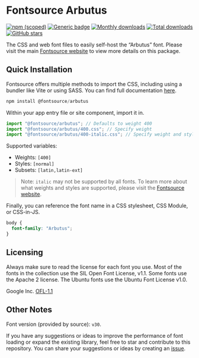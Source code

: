 # Fontsource Arbutus

[![npm (scoped)](https://img.shields.io/npm/v/@fontsource/arbutus?color=brightgreen)](https://www.npmjs.com/package/@fontsource/arbutus) [![Generic badge](https://img.shields.io/badge/fontsource-passing-brightgreen)](https://github.com/fontsource/fontsource) [![Monthly downloads](https://badgen.net/npm/dm/@fontsource/arbutus)](https://github.com/fontsource/fontsource) [![Total downloads](https://badgen.net/npm/dt/@fontsource/arbutus)](https://github.com/fontsource/fontsource) [![GitHub stars](https://img.shields.io/github/stars/fontsource/fontsource.svg?style=social&label=Star)](https://github.com/fontsource/fontsource/stargazers)

The CSS and web font files to easily self-host the “Arbutus” font. Please visit the main [Fontsource website](https://fontsource.org/fonts/arbutus) to view more details on this package.

## Quick Installation

Fontsource offers multiple methods to import the CSS, including using a bundler like Vite or using SASS. You can find full documentation [here](https://fontsource.org/docs/getting-started/introduction).

```javascript
npm install @fontsource/arbutus
```

Within your app entry file or site component, import it in.

```javascript
import "@fontsource/arbutus"; // Defaults to weight 400
import "@fontsource/arbutus/400.css"; // Specify weight
import "@fontsource/arbutus/400-italic.css"; // Specify weight and style
```

Supported variables:
- Weights: `[400]`
- Styles: `[normal]`
- Subsets: `[latin,latin-ext]`

> Note: `italic` may not be supported by all fonts. To learn more about what weights and styles are supported, please visit the [Fontsource website](https://fontsource.org/fonts/arbutus).

Finally, you can reference the font name in a CSS stylesheet, CSS Module, or CSS-in-JS.

```css
body {
  font-family: "Arbutus";
}
```

## Licensing
Always make sure to read the license for each font you use. Most of the fonts in the collection use the SIL Open Font License, v1.1. Some fonts use the Apache 2 license. The Ubuntu fonts use the Ubuntu Font License v1.0.

Google Inc.
[OFL-1.1](http://scripts.sil.org/OFL)

## Other Notes
Font version (provided by source): `v30`.

If you have any suggestions or ideas to improve the performance of font loading or expand the existing library, feel free to star and contribute to this repository. You can share your suggestions or ideas by creating an [issue](https://github.com/fontsource/fontsource/issues).